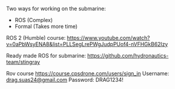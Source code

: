 Two ways for working on the submarine:
- ROS (Complex)
- Formal (Takes more time)




ROS 2 (Humble) course:
https://www.youtube.com/watch?v=0aPbWsyENA8&list=PLLSegLrePWgJudpPUof4-nVFHGkB62Izy

Ready made ROS for submarine:
https://github.com/hydronautics-team/stingray

Rov course 
https://course.cpsdrone.com/users/sign_in
Username: drag.suas24@gmail.com
Password: DRAG1234!
